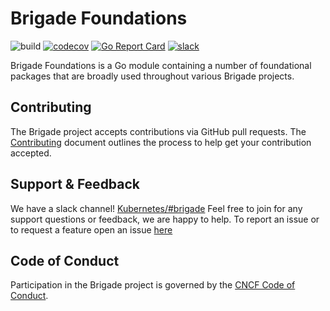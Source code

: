 # Brigade Foundations

![build](https://badgr.brigade2.io/v1/github/checks/brigadecore/brigade-foundations/badge.svg?appID=99005)
[![codecov](https://codecov.io/gh/brigadecore/brigade-foundations/branch/main/graph/badge.svg?token=GU9DBS4YLP)](https://codecov.io/gh/brigadecore/brigade-foundations)
[![Go Report Card](https://goreportcard.com/badge/github.com/brigadecore/brigade-foundations)](https://goreportcard.com/report/github.com/brigadecore/brigade-foundations)
[![slack](https://img.shields.io/badge/slack-brigade-brightgreen.svg?logo=slack)](https://kubernetes.slack.com/messages/C87MF1RFD)

Brigade Foundations is a Go module containing a number of foundational packages
that are broadly used throughout various Brigade projects.

## Contributing

The Brigade project accepts contributions via GitHub pull requests. The
[Contributing](CONTRIBUTING.md) document outlines the process to help get your
contribution accepted.

## Support & Feedback

We have a slack channel!
[Kubernetes/#brigade](https://kubernetes.slack.com/messages/C87MF1RFD) Feel free
to join for any support questions or feedback, we are happy to help. To report
an issue or to request a feature open an issue
[here](https://github.com/brigadecore/brigade-foundations/issues)

## Code of Conduct

Participation in the Brigade project is governed by the
[CNCF Code of Conduct](https://github.com/cncf/foundation/blob/master/code-of-conduct.md).
